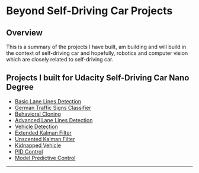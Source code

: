 # Beyond Self-Driving Car Projects
## Overview
This is a summary of the projects I have built, am building and will build in the context of self-driving car and hopefully, robotics and computer vision which are closely related to self-driving car.
## Projects I built for Udacity Self-Driving Car Nano Degree
* [Basic Lane Lines Detection][0]
* [German Traffic Signs Classifier][1]
* [Behavioral Cloning][2]
* [Advanced Lane Lines Detection][3]
* [Vehicle Detection][4]
* [Extended Kalman Filter][5]
* [Unscented Kalman Filter][6]
* [Kidnapped Vehicle][7]
* [PID Control][8]
* [Model Predictive Control][9]

---
[0]: https://github.com/Xiaohong-Deng/CarND-LaneLines-P1
[1]: https://github.com/Xiaohong-Deng/CarND-Traffic-Sign-Classifier-Project
[2]: https://github.com/Xiaohong-Deng/CarND-Behavioral-Cloning-P3
[3]: https://github.com/Xiaohong-Deng/CarND-Advanced-Lane-Lines
[4]: https://github.com/Xiaohong-Deng/CarND-Vehicle-Detection
[5]: https://github.com/Xiaohong-Deng/CarND-Extended-Kalman-Filter-Project
[6]: https://github.com/Xiaohong-Deng/CarND-Unscented-Kalman-Filter-Project
[7]: https://github.com/Xiaohong-Deng/CarND-Kidnapped-Vehicle-Project
[8]: https://github.com/Xiaohong-Deng/CarND-PID-Control-Project
[9]: https://github.com/Xiaohong-Deng/CarND-MPC-Project
